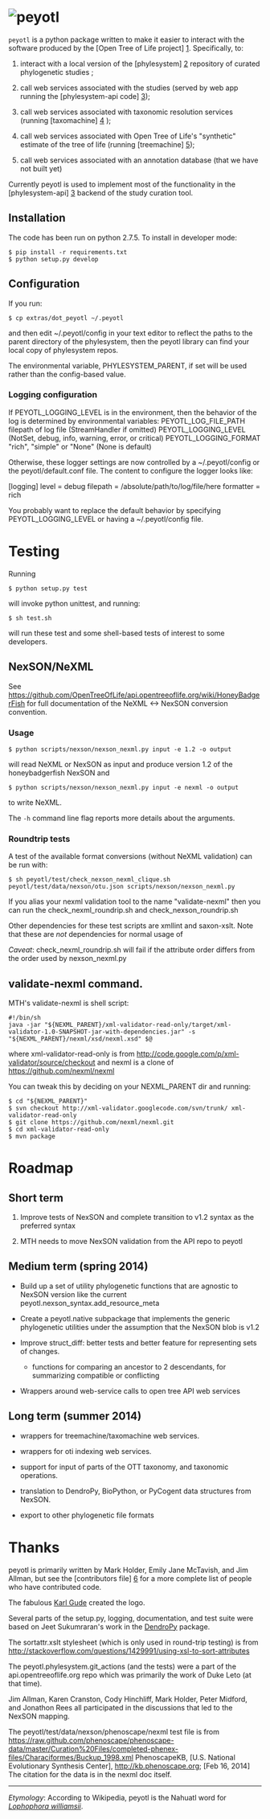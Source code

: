 # ![peyotl](https://raw.githubusercontent.com/OpenTreeOfLife/peyotl/master/doc/peyotl-logo.png)

<code>peyotl</code> is a python package written to make it easier to
interact with the software produced by the [Open Tree of Life project] [1].
Specifically, to:

1. interact with a local version of the [phylesystem] [2] repository of 
    curated phylogenetic studies ;

2. call web services associated with the studies (served by web app 
    running the [phylesystem-api code] [3]);

3. call web services associated with taxonomic resolution services
    (running [taxomachine] [4] );

4. call web services associated with Open Tree of Life's "synthetic" estimate
    of the tree of life (running [treemachine] [5]);

5. call web services associated with an annotation database (that
     we have not built yet)

Currently peyotl is used to implement most of the functionality in the 
[phylesystem-api] [3] backend of the study curation tool.

## Installation

The code has been run on python 2.7.5. To install in developer mode:

    $ pip install -r requirements.txt
    $ python setup.py develop

## Configuration

If you run:

    $ cp extras/dot_peyotl ~/.peyotl

and then edit ~/.peyotl/config in your text editor to reflect the paths to 
the parent directory of the phylesystem, then the peyotl library can find
your local copy of phylesystem repos.

The environmental variable, PHYLESYSTEM_PARENT, if set will be used rather 
than the config-based value.

### Logging configuration

If PEYOTL_LOGGING_LEVEL is in the environment, then the behavior of 
the log is determined by environmental variables:
   PEYOTL_LOG_FILE_PATH filepath of log file (StreamHandler if omitted)
   PEYOTL_LOGGING_LEVEL (NotSet, debug, info, warning, error, or critical)
   PEYOTL_LOGGING_FORMAT  "rich", "simple" or "None" (None is default)

Otherwise, these logger settings are now controlled by a
 ~/.peyotl/config or the peyotl/default.conf file. The content to configure
 the logger looks like:

[logging]
level = debug
filepath = /absolute/path/to/log/file/here
formatter = rich

You probably want to replace the default behavior by specifying
PEYOTL_LOGGING_LEVEL or having a ~/.peyotl/config file.

# Testing

Running

    $ python setup.py test

will invoke python unittest, and running:

    $ sh test.sh

will run these test and some shell-based tests of interest to some developers.

## NexSON/NeXML

See https://github.com/OpenTreeOfLife/api.opentreeoflife.org/wiki/HoneyBadgerFish for full documentation
of the NeXML <-> NexSON conversion convention.

### Usage

    $ python scripts/nexson/nexson_nexml.py input -e 1.2 -o output

will read NeXML or NexSON as input and produce version 1.2 of the
honeybadgerfish NexSON and 

    $ python scripts/nexson/nexson_nexml.py input -e nexml -o output

to write NeXML.

The <code>-h</code> command line flag reports more details about the arguments.

### Roundtrip tests

A test of the available format conversions (without NeXML validation) can be run with:

    $ sh peyotl/test/check_nexson_nexml_clique.sh peyotl/test/data/nexson/otu.json scripts/nexson/nexson_nexml.py

If you alias your nexml validation tool to the name "validate-nexml" then you can 
run the check_nexml_roundrip.sh and check_nexson_roundrip.sh

Other dependencies for these test scripts are xmllint and saxon-xslt. Note
that these are *not* dependencies for normal usage of 

*Caveat*: check_nexml_roundrip.sh will fail if the attribute order differs from the order used by nexson_nexml.py

## validate-nexml command.
MTH's validate-nexml is shell script:

    #!/bin/sh
    java -jar "${NEXML_PARENT}/xml-validator-read-only/target/xml-validator-1.0-SNAPSHOT-jar-with-dependencies.jar" -s "${NEXML_PARENT}/nexml/xsd/nexml.xsd" $@

where xml-validator-read-only is from http://code.google.com/p/xml-validator/source/checkout
and nexml is a clone of https://github.com/nexml/nexml

You can tweak this by deciding on your NEXML_PARENT dir and running:

    $ cd "${NEXML_PARENT}"
    $ svn checkout http://xml-validator.googlecode.com/svn/trunk/ xml-validator-read-only
    $ git clone https://github.com/nexml/nexml.git
    $ cd xml-validator-read-only
    $ mvn package

# Roadmap

## Short term

  1. Improve tests of NexSON and complete transition to v1.2 syntax as the preferred syntax

  2. MTH needs to move NexSON validation from the API repo to peyotl

## Medium term (spring 2014)

  * Build up a set of utility phylogenetic functions that are agnostic to NexSON version
      like the current peyotl.nexson_syntax.add_resource_meta

  * Create a peyotl.native subpackage that implements the generic phylogenetic utilities
      under the assumption that the NexSON blob is v1.2

  * Improve struct_diff: better tests and better feature for representing sets of changes.

    * functions for comparing an ancestor to 2 descendants, for summarizing compatible or
        conflicting

  * Wrappers around web-service calls to open tree API web services

## Long term (summer 2014)

  * wrappers for treemachine/taxomachine web services.

  * wrappers for oti indexing web services.

  * support for input of parts of the OTT taxonomy, and taxonomic operations.

  * translation to DendroPy, BioPython, or PyCogent data structures from NexSON.

  * export to other phylogenetic file formats

# Thanks

peyotl is primarily written by Mark Holder, Emily Jane McTavish, and Jim Allman, 
but see the [contributors file] [6] for a more complete list
of people who have contributed code.

The fabulous <a href="http://karlgude.com/about/">Karl Gude</a> created the logo.

Several parts of the setup.py, logging, documentation, and test suite were 
based on Jeet Sukumraran's work in the [DendroPy](http://pythonhosted.org/DendroPy/) package.

The sortattr.xslt stylesheet (which is only used in round-trip testing) is from 
   http://stackoverflow.com/questions/1429991/using-xsl-to-sort-attributes

The peyotl.phylesystem.git_actions (and the tests) were a part of the api.opentreeoflife.org
    repo which was primarily the work of Duke Leto (at that time).

Jim Allman, Karen Cranston, Cody Hinchliff, Mark Holder, Peter Midford, and Jonathon Rees
all participated in the discussions that led to the NexSON mapping.

The peyotl/test/data/nexson/phenoscape/nexml test file is from
    https://raw.github.com/phenoscape/phenoscape-data/master/Curation%20Files/completed-phenex-files/Characiformes/Buckup_1998.xml
    PhenoscapeKB, [U.S. National Evolutionary Synthesis Center], http://kb.phenoscape.org; [Feb 16, 2014]
    The citation for the data is in the nexml doc itself.

****************

*Etymology*: According to Wikipedia, peyotl is the Nahuatl word for [*Lophophora williamsii*](http://en.wikipedia.org/wiki/Lophophora_williamsii).

[1]: http://blog.opentreeoflife.org/
[2]: https://github.com/OpenTreeOfLife/phylesystem
[3]: https://github.com/OpenTreeOfLife/api.opentreeoflife.org/
[4]: https://github.com/OpenTreeOfLife/taxomachine
[5]: https://github.com/OpenTreeOfLife/treemachine
[6]: https://raw.githubusercontent.com/OpenTreeOfLife/peyotl/master/CONTRIBUTORS.txt
